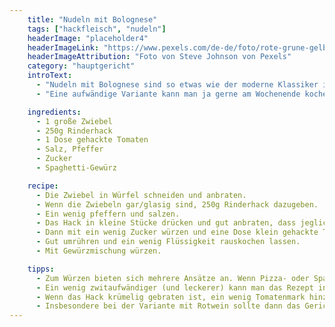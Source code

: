 ```yaml
---
    title: "Nudeln mit Bolognese"
    tags: ["hackfleisch", "nudeln"]
    headerImage: "placeholder4"
    headerImageLink: "https://www.pexels.com/de-de/foto/rote-grune-gelbe-und-blaue-abstrakte-malerei-1283208/"
    headerImageAttribution: "Foto von Steve Johnson von Pexels"
    category: "hauptgericht"
    introText:
      - "Nudeln mit Bolognese sind so etwas wie der moderne Klassiker in der deutschen Küche. Natürlich schmeckt die Bolo besonders gut, wenn man sie drei Stunden köcheln lässt und am Besten noch eine ordentliche Menge Rotwein angegossen hat."
      - "Eine aufwändige Variante kann man ja gerne am Wochenende kochen und dann portionsweise einfrieren. Für das schnelle Essen zwischendurch geht es aber auch weniger ambitioniert."

    ingredients:
      - 1 große Zwiebel
      - 250g Rinderhack
      - 1 Dose gehackte Tomaten
      - Salz, Pfeffer
      - Zucker
      - Spaghetti-Gewürz

    recipe:
      - Die Zwiebel in Würfel schneiden und anbraten.
      - Wenn die Zwiebeln gar/glasig sind, 250g Rinderhack dazugeben.
      - Ein wenig pfeffern und salzen.
      - Das Hack in kleine Stücke drücken und gut anbraten, dass jegliche Flüssigkeit verdampft.
      - Dann mit ein wenig Zucker würzen und eine Dose klein gehackte Tomaten hinzugeben.
      - Gut umrühren und ein wenig Flüssigkeit rauskochen lassen.
      - Mit Gewürzmischung würzen.

    tipps:
      - Zum Würzen bieten sich mehrere Ansätze an. Wenn Pizza- oder Spaghettigewürzmischung zur Hand ist, einfach die nehmen. Es gehen aber auch ein wenig Kreuzkümmel, Chiliflocken, Paprikapulver und Oregano. Einfach ausprobieren.
      - Ein wenig zwitaufwändiger (und leckerer) kann man das Rezept interpretieren, indem mit dem Hack zwei oder drei gehackte Knoblauchzehen sowie klein gehackte Möhre und Knollensellerie mit in den Topf kommen.
      - Wenn das Hack krümelig gebraten ist, ein wenig Tomatenmark hinzugeben, mit anrösten und mit ein wenig Rotwein oder einer kräftigen Brühe ablöschen. Dann erst die Tomatendose hinzugeben.
      - Insbesondere bei der Variante mit Rotwein sollte dann das Gericht auf kleiner Flamme etwa eine stunde leicht köcheln. Zeit bringt Geschmack.
---
```






